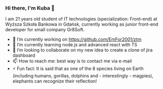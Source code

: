 ### Hi there, I'm Kuba 👋

I am 21 years old student of IT technologies (specialization: Front-end) at Wyższa Szkoła Bankowa in Gdańsk, currently working as junior front-end developer for small company Gr8Soft.

- 🔭 I’m currently working on https://github.com/EmFor2001/ztm
- 🌱 I’m currently learning node.js and advanced react with TS
- 👯 I’m looking to collaborate on my new idea to create a clone of jira dashboard
- 📫 How to reach me: best way is to contact me via e-mail
- ⚡ Fun fact: It is said that as one of the 8 species living on Earth (including humans, gorillas, dolphins and - interestingly - magpies), elephants can recognize their reflection!
